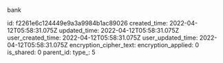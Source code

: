 bank

id: f2261e6c124449e9a3a9984b1ac89026
created_time: 2022-04-12T05:58:31.075Z
updated_time: 2022-04-12T05:58:31.075Z
user_created_time: 2022-04-12T05:58:31.075Z
user_updated_time: 2022-04-12T05:58:31.075Z
encryption_cipher_text: 
encryption_applied: 0
is_shared: 0
parent_id: 
type_: 5